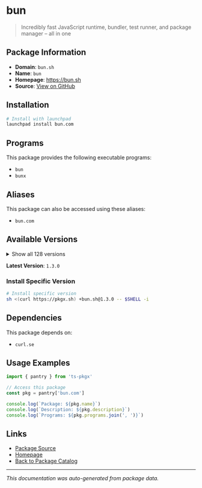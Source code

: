 # bun

> Incredibly fast JavaScript runtime, bundler, test runner, and package manager – all in one

## Package Information

- **Domain**: `bun.sh`
- **Name**: `bun`
- **Homepage**: https://bun.sh
- **Source**: [View on GitHub](https://github.com/pkgxdev/pantry/tree/main/projects/bun.sh/package.yml)

## Installation

```bash
# Install with launchpad
launchpad install bun.com
```

## Programs

This package provides the following executable programs:

- `bun`
- `bunx`

## Aliases

This package can also be accessed using these aliases:

- `bun.com`

## Available Versions

<details>
<summary>Show all 128 versions</summary>

- `1.3.0`, `1.2.23`, `1.2.22`, `1.2.21`, `1.2.20`
- `1.2.19`, `1.2.18`, `1.2.17`, `1.2.16`, `1.2.15`
- `1.2.14`, `1.2.13`, `1.2.12`, `1.2.11`, `1.2.10`
- `1.2.9`, `1.2.8`, `1.2.7`, `1.2.6`, `1.2.5`
- `1.2.4`, `1.2.3`, `1.2.2`, `1.2.1`, `1.2.0`
- `1.1.45`, `1.1.44`, `1.1.43`, `1.1.42`, `1.1.41`
- `1.1.40`, `1.1.39`, `1.1.38`, `1.1.37`, `1.1.36`
- `1.1.35`, `1.1.34`, `1.1.33`, `1.1.32`, `1.1.31`
- `1.1.30`, `1.1.29`, `1.1.28`, `1.1.27`, `1.1.26`
- `1.1.25`, `1.1.24`, `1.1.23`, `1.1.22`, `1.1.21`
- `1.1.20`, `1.1.19`, `1.1.18`, `1.1.17`, `1.1.16`
- `1.1.15`, `1.1.14`, `1.1.13`, `1.1.12`, `1.1.11`
- `1.1.10`, `1.1.9`, `1.1.8`, `1.1.7`, `1.1.6`
- `1.1.5`, `1.1.4`, `1.1.3`, `1.1.2`, `1.1.1`
- `1.1.0`, `1.0.36`, `1.0.35`, `1.0.34`, `1.0.33`
- `1.0.32`, `1.0.31`, `1.0.30`, `1.0.29`, `1.0.28`
- `1.0.27`, `1.0.26`, `1.0.25`, `1.0.24`, `1.0.23`
- `1.0.22`, `1.0.21`, `1.0.20`, `1.0.19`, `1.0.18`
- `1.0.17`, `1.0.16`, `1.0.14`, `1.0.13`, `1.0.12`
- `1.0.11`, `1.0.10`, `1.0.9`, `1.0.8`, `1.0.7`
- `1.0.6`, `1.0.5`, `1.0.4`, `1.0.3`, `1.0.2`
- `1.0.1`, `1.0.0`, `0.8.1`, `0.8.0`, `0.7.2`
- `0.7.1`, `0.7.0`, `0.6.14`, `0.6.13`, `0.6.12`
- `0.6.11`, `0.6.10`, `0.6.8`, `0.6.7`, `0.6.6`
- `0.6.5`, `0.6.4`, `0.6.3`, `0.6.2`, `0.6.1`
- `0.6.0`, `0.5.9`, `0.5.6`

</details>

**Latest Version**: `1.3.0`

### Install Specific Version

```bash
# Install specific version
sh <(curl https://pkgx.sh) +bun.sh@1.3.0 -- $SHELL -i
```

## Dependencies

This package depends on:

- `curl.se`

## Usage Examples

```typescript
import { pantry } from 'ts-pkgx'

// Access this package
const pkg = pantry['bun.com']

console.log(`Package: ${pkg.name}`)
console.log(`Description: ${pkg.description}`)
console.log(`Programs: ${pkg.programs.join(', ')}`)
```

## Links

- [Package Source](https://github.com/pkgxdev/pantry/tree/main/projects/bun.sh/package.yml)
- [Homepage](https://bun.sh)
- [Back to Package Catalog](../../package-catalog.md)

---

*This documentation was auto-generated from package data.*
